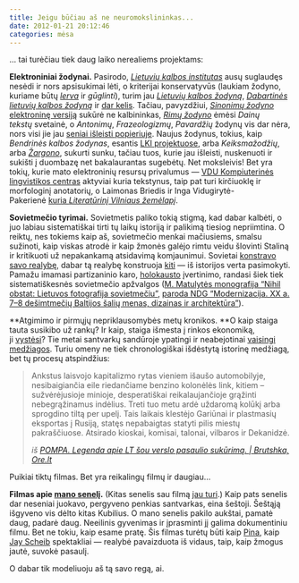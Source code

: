 ```yaml
---
title: Jeigu būčiau aš ne neuromokslininkas...
date: 2012-01-21 20:12:46
categories: mėsa
---
```


… tai turėčiau tiek daug laiko nerealiems projektams:

**Elektroniniai žodynai.** Pasirodo, *[Lietuvių kalbos institutas](http://www.lki.lt)* ausų suglaudęs nesėdi ir nors apsisukimai lėti, o kriterijai konservatyvūs (laukiam žodyno, kuriame būtų *[lerva](http://zodynas.kriu.lt/zodis/lerva)* ir *gūglinti*), turim jau *[Lietuvių kalbos žodyną](http://www.lkz.lt)*, *[Dabartinės lietuvių kalbos žodyną](http://dz.lki.lt/)* ir [dar kelis](http://www.lki.lt/LKI_LT/index.php?option=com_content&view=article&id=59&Itemid=39). Tačiau, pavyzdžiui, [*Sinonimų žodyno* elektroninę versiją](http://sinonimai.lt/) sukūrė ne kalbininkas, *[Rimų žodyno](http://rimai.dainutekstai.lt/)* ėmėsi *Dainų tekstų* svetainė, o *Antonimų*, *Frazeologizmų*, *Pavardžių* žodynų vis dar nėra, nors visi jie jau [seniai išleisti popieriuje](http://www.lki.lt/LKI_LT/index.php?option=com_content&view=article&id=22&Itemid=22). Naujus žodynus, tokius, kaip *Bendrinės kalbos žodynas*, esantis [LKI projektuose](http://www.lki.lt/LKI_LT/index.php?option=com_content&view=article&id=592&Itemid=1), arba *Keiksmažodžių*, arba [*Žargono*](http://www.bernardinai.lt/straipsnis/2012-09-17-isleistas-kalejimo-kriminalinio-ir-narkomanu-zargono-zodynas/88077), sukurti sunku, tačiau tuos, kurie jau išleisti, nuskenuoti ir sukišti į duombazę net bakalaurantas sugebėtų. Net moksleivis! Bet yra tokių, kurie mato elektroninių resursų privalumus — [VDU Kompiuterinės lingvistikos centras](http://tekstynas.vdu.lt/) aktyviai kuria tekstynus, taip pat turi kirčiuoklę ir morfologinį anotatorių, o Laimonas Briedis ir Inga Vidugirytė-Pakerienė [kuria *Literatūrinį Vilniaus žemėlapį*](http://www.bernardinai.lt/straipsnis/2012-01-04-laimonas-briedis-vilniaus-istorijos-tiesiog-bijoma/74445).

**Sovietmečio tyrimai.** Sovietmetis paliko tokią stigmą, kad dabar kalbėti, o juo labiau sistematiškai tirti tų laikų istoriją ir palikimą tiesiog nepriimtina. O reiktų, nes tokiems kaip aš, sovietmečio menkai mačiusiems, smalsu sužinoti, kaip viskas atrodė ir kaip žmonės galėjo rimtu veidu šlovinti Staliną ir kritikuoti už nepakankamą atsidavimą komjaunimui. Sovietai [konstravo savo realybę](http://www.matricosnelaisveje.lt/), dabar tą realybę konstruoja [kiti](http://americancensorship.org/) — iš istorijos verta pasimokyti. Pamažu imamasi partizaninio karo, [holokausto](http://www.bernardinai.lt/straipsnis/2012-01-17-savaites-pokalbis-alfredas-ruksenas-jie-pakluso-isakymui-o-ne-sazinei/75509) įvertinimo, randasi šiek tiek sistematiškesnės sovietmečio apžvalgos ([M. Matulytės monografija “Nihil obstat: Lietuvos fotografija sovietmečiu”](http://www.bernardinai.lt/straipsnis/2012-01-16-margarita-matulyte-lietuvos-visuomene-nebuvo-totaliai-sovietizuota-ir-paversta-zombiais/75469), [paroda NDG “Modernizacija. XX a. 7–8 dešimtmečių Baltijos šalių menas, dizainas ir architektūra”](http://www.bernardinai.lt/straipsnis/2012-01-16-parodoje-apie-okupuotu-baltijos-saliu-kultura-sovietiniu-meteoritu-sapnai/75464)).

**Atgimimo ir pirmųjų nepriklausomybės metų kronikos. **O kaip staiga tauta susikibo už rankų? Ir kaip, staiga išmesta į rinkos ekonomiką, ji [vystėsi](http://www.youtube.com/watch?v=Acn7IrO8bRk)? Tie metai santvarkų sandūroje ypatingi ir neabejotinai [vaisingi](http://www.youtube.com/watch?v=Acn7IrO8bRk) [medžiagos](http://dubauskaite.lt/665933/posedis/tomas-peckys-ir-akademinis-reivas). Turiu omeny ne tiek chronologiškai išdėstytą istorinę medžiagą, bet tų procesų atspindžius:

> Ankstus laisvojo kapitalizmo rytas vieniem išaušo automobilyje, nesibaigiančia eile riedančiame benzino kolonėlės link, kitiem – sužvėrėjusioje minioje, desperatiškai reikalaujančioje grąžinti nebegrąžinamus indėlius. Treti tuo metu ardė uždaromą kolūkį arba sprogdino tiltą per upelį. Tais laikais klestėjo Gariūnai ir plastmasių eksportas į Rusiją, statęs nepabaigtas statyti pilis miestų pakraščiuose. Atsirado kioskai, komisai, talonai, vilbaros ir Dekanidzė.
>
> *iš [POMPA. Legenda apie LT šou verslo pasaulio sukūrimą. | Brutshka, Ore.lt](http://www.ore.lt/article.php?action=get&id=200727)*

Puikiai tiktų filmas. Bet yra reikalingų filmų ir daugiau…

**Filmas apie [mano senelį](http://rektorius.lt).** (Kitas senelis sau filmą [jau turi](http://www.youtube.com/watch?v=LZLpHth-Iu0).) Kaip pats senelis dar neseniai juokavo, pergyveno penkias santvarkas, eina šeštoji. Šeštąją išgyveno vis dėlto kitas Kubilius. O mano senelis pakilo aukštai, pamatė daug, padarė daug. Neeilinis gyvenimas ir įprasminti jį galima dokumentiniu filmu. Bet ne tokiu, kaip esame pratę. Šis filmas turėtų būti kaip [Pina](http://www.youtube.com/watch?v=Os5rflcs96E), kaip [Jay Scheib](http://www.jayscheib.com/) spektakliai — realybė pavaizduota iš vidaus, taip, kaip žmogus jautė, suvokė pasaulį.

O dabar tik modeliuoju aš tą savo regą, ai.
